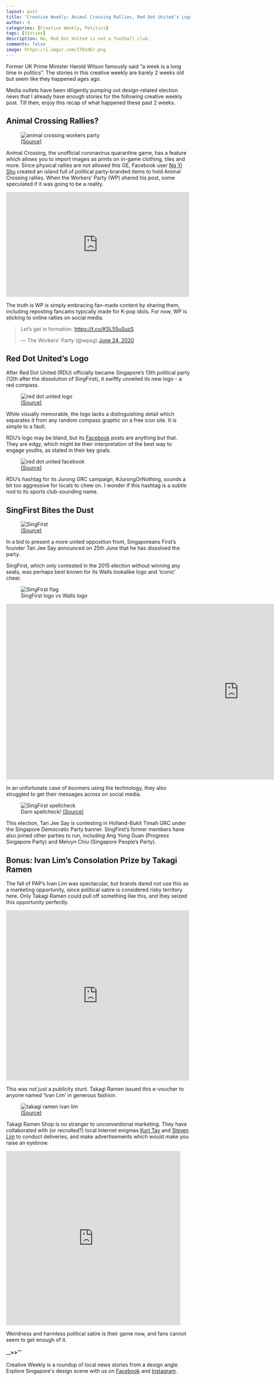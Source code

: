 ```yaml
---
layout: post
title: "Creative Weekly: Animal Crossing Rallies, Red Dot United's Logo, SingFirst's Dissolution, Ivan Lim's Consolation Prize"
author: d
categories: [Creative Weekly, Politics]
tags: [Stories]
description: No, Red Dot United is not a football club.
comments: false
image: https://i.imgur.com/If0zdGr.png
---
```


Former UK Prime Minister Harold Wilson famously said “a week is a long time in politics”. The stories in this creative weekly are barely 2 weeks old but seem like they happened ages ago. 

Media outlets have been diligently pumping out design-related election news that I already have enough stories for the following creative weekly post. Till then, enjoy this recap of what happened these past 2 weeks.

<h2>Animal Crossing Rallies?</h2>

<figure>
<img src="https://i.imgur.com/piHGVfp.jpg" alt="animal crossing workers party">
<figcaption><a href="https://www.facebook.com/photo.php?fbid=10213941023758920" target="_blank">(Source)</a></figcaption>
</figure>

Animal Crossing, the unofficial coronavirus quarantine game, has a feature which allows you to import images as prints on in-game clothing, tiles and more. Since physical rallies are not allowed this GE, Facebook user <a href="https://www.facebook.com/photo.php?fbid=10213941018318784&set=a.1349110907041" target="_blank">Ng Yi Shu</a> created an island full of political party-branded items to hold Animal Crossing rallies. When the Workers’ Party (WP) shared his post, some speculated if it was going to be a reality.

<iframe src="https://www.facebook.com/plugins/post.php?href=https%3A%2F%2Fwww.facebook.com%2Fphoto.php%3Ffbid%3D10213941018318784%26set%3Da.1349110907041%26type%3D3&width=500" width="500" height="286" style="border:none;overflow:hidden" scrolling="no" frameborder="0" allowTransparency="true" allow="encrypted-media"></iframe>

The truth is WP is simply embracing fan-made content by sharing them, including reposting fancams typically made for K-pop idols. For now, WP is sticking to online rallies on social media. 

<blockquote class="twitter-tweet"><p lang="en" dir="ltr">Let’s get in formation. <a href="https://t.co/K5L55uSuzS">https://t.co/K5L55uSuzS</a></p>&mdash; The Workers&#39; Party (@wpsg) <a href="https://twitter.com/wpsg/status/1275603663696715778?ref_src=twsrc%5Etfw">June 24, 2020</a></blockquote> <script async src="https://platform.twitter.com/widgets.js" charset="utf-8"></script>

<h2>Red Dot United’s Logo</h2>
After Red Dot United (RDU) officially became Singapore’s 13th political party (12th after the dissolution of SingFirst), it swiftly unveiled its new logo - a red compass. 

<figure>
<img src="https://i.imgur.com/JdNR3D8.png" alt="red dot united logo">
<figcaption><a href="https://www.facebook.com/reddotunitedsg/photos/a.100134941732967/120843749662086" target="_blank">(Source)</a></figcaption>
</figure>

While visually memorable, the logo lacks a distinguishing detail which separates it from any random compass graphic on a free icon site. It is simple to a fault. 

RDU’s logo may be bland, but its <a href="https://www.facebook.com/reddotunitedsg/" target="_blank">Facebook</a> posts are anything but that. They are edgy, which might be their interpretation of the best way to engage youths, as stated in their key goals. 

<figure>
<img src="https://i.imgur.com/DBpKHjX.png" alt="red dot united facebook">
<figcaption><a href="https://www.facebook.com/reddotunitedsg/photos/a.100134941732967/120843749662086" target="_blank">(Source)</a></figcaption>
</figure>

RDU’s hashtag for its Jurong GRC campaign, #JurongOrNothing, sounds a bit too aggressive for locals to chew on. I wonder if this hashtag is a subtle nod to its sports club-sounding name.

<h2>SingFirst Bites the Dust</h2>

<figure>
<img src="https://i.imgur.com/iShJQqJ.jpg" alt="SingFirst">
<figcaption><a href="https://www.straitstimes.com/politics/ge2020-singfirst-leader-tan-jee-say-announces-dissolution-of-party" target="_blank">(Source)</a></figcaption>
</figure>

In a bid to present a more united opposition front, Singaporeans First’s founder Tan Jee Say announced on 25th June that he has dissolved the party. 

SingFirst, which only contested in the 2015 election without winning any seats, was perhaps best known for its Walls lookalike logo and ‘iconic’ cheer. 

<figure>
<img src="https://i.imgur.com/lcuAAue.png" alt="SingFirst flag">
<figcaption>SingFirst logo vs Walls logo</figcaption>
</figure>

<div class="video-responsive"><iframe width="1269" height="480" src="https://www.youtube.com/embed/MJexAAwE_-Y" frameborder="0" allow="accelerometer; autoplay; encrypted-media; gyroscope; picture-in-picture" allowfullscreen></iframe></div>

In an unfortunate case of boomers using the technology, they also struggled to get their messages across on social media. 

<figure>
<img src="https://i.imgur.com/HQWlv1D.jpg" alt="SingFirst spellcheck">
<figcaption>Darn spellcheck! <a href="https://www.facebook.com/SingaporeansFirst/photos/a.538165226320344/674064246063774" target="_blank">(Source)</a></figcaption>
</figure>

This election, Tan Jee Say is contesting in Holland-Bukit Timah GRC under the Singapore Democratic Party banner. SingFirst’s former members have also joined other parties to run, including Ang Yong Guan (Progress Singapore Party) and Melvyn Chiu (Singapore People’s Party).

<h2>Bonus: Ivan Lim’s Consolation Prize by Takagi Ramen</h2>

The fall of PAP’s Ivan Lim was spectacular, but brands dared not use this as a marketing opportunity, since political satire is considered risky territory here. Only Takagi Ramen could pull off something like this, and they seized this opportunity perfectly.

<iframe src="https://www.facebook.com/plugins/post.php?href=https%3A%2F%2Fwww.facebook.com%2Ftakagiramenshop%2Fphotos%2Fa.520468814776298%2F1591546831001819%2F%3Ftype%3D3&width=500" width="500" height="465" style="border:none;overflow:hidden" scrolling="no" frameborder="0" allowTransparency="true" allow="encrypted-media"></iframe> 

This was not just a publicity stunt. Takagi Ramen issued this e-voucher to anyone named ‘Ivan Lim’ in generous fashion.

<figure>
<img src="https://i.imgur.com/MM6l09U.jpg" alt="takagi ramen ivan lim">
<figcaption><a href="https://www.straitstimes.com/politics/ge2020-singfirst-leader-tan-jee-say-announces-dissolution-of-party" target="_blank">(Source)</a></figcaption>
</figure>

Takagi Ramen Shop is no stranger to unconventional marketing. They have collaborated with (or recruited?) local Internet enigmas <a href="https://www.facebook.com/takagiramenshop/videos/2341957082566481/" target="_blank">Kurt Tay</a> and <a href="https://www.facebook.com/takagiramenshop/posts/-what-is-steven-lim-kor-kor-doing-with-our-take-away-orders-is-he-now-doing-grab/1517848675038302/" target="_blank">Steven Lim</a> to conduct deliveries, and make advertisements which would make you raise an eyebrow. 

<iframe src="https://www.facebook.com/plugins/video.php?href=https%3A%2F%2Fwww.facebook.com%2Ftakagiramenshop%2Fvideos%2F820692005120897%2F&show_text=0&width=476" width="476" height="476" style="border:none;overflow:hidden" scrolling="no" frameborder="0" allowTransparency="true" allowFullScreen="true"></iframe>

Weirdness and harmless political satire is their game now, and fans cannot seem to get enough of it. 


<strong><sub>—</sub>><sub></sub>><sup>—</sup></strong>

Creative Weekly is a roundup of local news stories from a design angle. Explore Singapore's design scene with us on <a href="https://www.facebook.com/designinsingapore/">Facebook</a> and <a href="https://www.instagram.com/designinsingapore/">Instagram</a>. 

